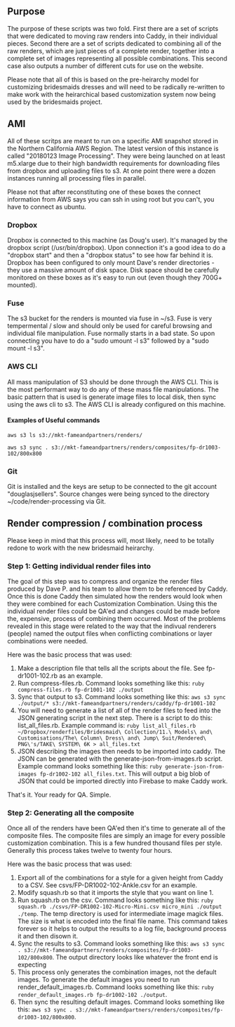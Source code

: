 ## Purpose
The purpose of these scripts was two fold.  First there are a set of scripts that were dedicated to moving raw renders into Caddy, in their individual pieces.  Second there are a set of scripts dedicated to combining all of the raw renders, which are just pieces of a complete render, together into a complete set of images representing all possible combinations.  This second case also outputs a number of different cuts for use on the website. 

Please note that all of this is based on the pre-heirarchy model for customizing bridesmaids dresses and will need to be radically re-written to make work with the heirarchical based customization system now being used by the bridesmaids project.

## AMI
All of these scritps are meant to run on a specific AMI snapshot stored in the Northern California AWS Region.  The latest version of this instance is called "20180123 Image Processing".  They were being launched on at least m5.xlarge due to their high bandwidth requirements for downloading files from dropbox and uploading files to s3.  At one point there were a dozen instances running all processing files in parallel.

Please not that after reconstituting one of these boxes the connect information from AWS says you can ssh in using root but you can't, you have to connect as ubuntu.

### Dropbox
Dropbox is connected to this machine (as Doug's user).  It's managed by the dropbox script (/usr/bin/dropbox).  Upon connection it's a good idea to do a "dropbox start" and then a "dropbox status" to see how far behind it is.  Dropbox has been configured to only mount Dave's render directories - they use a massive amount of disk space.  Disk space should be carefully monitored on these boxes as it's easy to run out (even though they 700G+ mounted).

### Fuse
The s3 bucket for the renders is mounted via fuse in ~/s3.  Fuse is very tempermental / slow and should only be used for careful browsing and individual file manipulation.  Fuse normally starts in a bad state.  So upon connecting you have to do a "sudo umount -l s3" followed by a "sudo mount -l s3".

### AWS CLI
All mass manipulation of S3 should be done through the AWS CLI.  This is the most performant way to do any of these mass file manipulations.  The basic pattern that is used is generate image files to local disk, then sync using the aws cli to s3.  The AWS CLI is already configured on this machine.  

#### Examples of Useful commands
`aws s3 ls s3://mkt-fameandpartners/renders/`

`aws s3 sync . s3://mkt-fameandpartners/renders/composites/fp-dr1003-102/800x800`

### Git
Git is installed and the keys are setup to be connected to the git account "douglasjsellers".  Source changes were being synced to the directory ~/code/render-processing via Git.

## Render compression / combination process
Please keep in mind that this process will, most likely, need to be totally redone to work with the new bridesmaid heirarchy.


### Step 1: Getting individual render files into 
The goal of this step was to compress and organize the render files produced by Dave P. and his team to allow them to be referenced by Caddy.  Once this is done Caddy then simulated how the renders would look when they were combined for each Customization Combination.  Using this the individual render files could be QA'ed and changes could be made before the, expensive, process of combining them occurred.  Most of the problems revealed in this stage were related to the way that the indivual renderers (people) named the output files when conflicting combinations or layer combinations were needed.

Here was the basic process that was used:

1. Make a description file that tells all the scripts about the file.  See fp-dr1001-102.rb as an example.
2. Run compress-files.rb. Command looks something like this: `ruby compress-files.rb fp-dr1001-102 ./output`
3. Sync that output to s3. Command looks something like this: `aws s3 sync ./output/* s3://mkt-fameandpartners/renders/caddy/fp-dr1001-102`
4. You will need to generate a list of all of the render files to feed into the JSON generating script in the next step. There is a script to do this: list_all_files.rb.  Example command is: `ruby list_all_files.rb ~/Dropbox/renderfiles/Bridesmaid\ Collection/11.\ Models\ and\ Customisations/The\ Column\ Dress\ and\ Jump\ Suit/Rendered\ PNG\'s/TAKE\ SYSTEM\ 6K > all_files.txt`
4. JSON describing the images then needs to be imported into caddy. The JSON can be generated with the generate-json-from-images.rb script. Example command looks something like this: `ruby generate-json-from-images fp-dr1002-102 all_files.txt`. This will output a big blob of JSON that could be imported directly into Firebase to make Caddy work.

That's it. Your ready for QA. Simple.

### Step 2: Generating all the composite
Once all of the renders have been QA'ed then it's time to generate all of the composite files. The composite files are simply an image for every possible customization combination. This is a few hundred thousand files per style. Generally this process takes twelve to twenty four hours. 

Here was the basic process that was used:
1. Export all of the combinations for a style for a given height from Caddy to a CSV. See csvs/FP-DR1002-102-Ankle.csv for an example.
2. Modify squash.rb so that it imports the style that you want on line 1.
3. Run squash.rb on the csv. Command looks something like this: `ruby squash.rb ./csvs/FP-DR1002-102-Micro-Mini.csv micro_mini ./output ./temp`.  The temp directory is used for intermediate image magick files. The size is what is encoded into the final file name. This command takes forever so it helps to output the results to a log file, background process it and then disown it.
4. Sync the results to s3.  Command looks something like this: `aws s3 sync . s3://mkt-fameandpartners/renders/composites/fp-dr1003-102/800x800`. The output directory looks like whatever the front end is expecting
5. This process only generates the combination images, not the default images. To generate the default images you need to run render_default_images.rb. Command looks something like this: `ruby render_default_images.rb fp-dr1002-102 ./output`.
6. Then sync the resulting default images. Command looks something like this: `aws s3 sync . s3://mkt-fameandpartners/renders/composites/fp-dr1003-102/800x800`.

